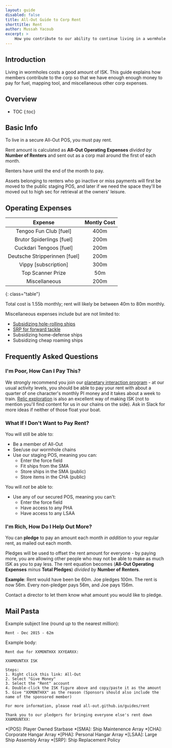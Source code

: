 ```yaml
---
layout: guide
disabled: false
title: All-Out Guide to Corp Rent
shorttitle: Rent
author: Mussah Yacoub
excerpt: >
    How you contribute to our ability to continue living in a wormhole.
---
```

## Introduction

Living in wormholes costs a good amount of ISK.  This guide explains how members contribute to the corp so that we have enough enough money to pay for fuel, mapping tool, and miscellaneous other corp expenses.

## Overview

* TOC
{:toc}

## Basic Info

To live in a secure All-Out POS, you must pay rent.

Rent amount is calculated as **All-Out Operating Expenses** *divided by* **Number of Renters** and sent out as a corp mail around the first of each month.

Renters have until the end of the month to pay.

Assets belonging to renters who go inactive or miss payments will first be moved to the public staging POS, and later if we need the space they'll be moved out to high sec for retrieval at the owners' leisure.

## Operating Expenses

|           Expense            | Montly Cost |
|:----------------------------:|:-----------:|
|    Tengoo Fun Club [fuel]     |     400m    |
|  Brutor Spiderlings [fuel]    |     200m    |
|   Cuckdari Tengoos [fuel]     |     200m    |
| Deutsche Stripperinnen [fuel] |     200m    |
|     Vippy [subscription]      |     300m    |
|      Top Scanner Prize        |      50m    |
|        Miscellaneous          |     200m    |
{: class="table"}

Total cost is 1.55b monthly; rent will likely be between 40m to 80m monthly.

Miscellaneous expenses include but are not limited to:

- [Subsidizing hole-rolling ships](http://all-out.github.io/guides/rolling/)
- [SRP for forward tackle](http://all-out.github.io/guides/prizes/)
- Subsidizing home-defense ships
- Subsidizing cheap roaming ships

## Frequently Asked Questions

### I'm Poor, How Can I Pay This?

We strongly recommend you join our [planetary interaction program](http://all-out.github.io/guides/planetary-interaction/) - at our usual activity levels, you should be able to pay your rent with about a quarter of one character's monthly PI money and it takes about a week to train. [Relic exploration](http://all-out.github.io/guides/exploration-relic-data/) is also an excellent way of making ISK (not to mention you'll find content for us in our chains on the side).  Ask in Slack for more ideas if neither of those float your boat.

### What If I Don't Want to Pay Rent?

You will still be able to:

- Be a member of All-Out
- See/use our wormhole chains
- Use our staging POS, meaning you can:
    - Enter the force field
    - Fit ships from the SMA
    - Store ships in the SMA (public)
    - Store items in the CHA (public)

You will *not* be able to:

- Use any of our secured POS, meaning you can't:
    - Enter the force field
    - Have access to any PHA
    - Have access to any LSAA

### I'm Rich, How Do I Help Out More?

You can **pledge** to pay an amount each month *in addition* to your regular rent, as mailed out each month.

Pledges will be used to offset the rent amount for everyone - by paying more, you are allowing other people who may not be able to make as much ISK as you to pay less.  The rent equation becomes (**All-Out Operating Expenses** *minus* **Total Pledges**) *divided by* **Number of Renters**.

**Example**: Rent would have been be 60m.  Joe pledges 100m.  The rent is now 56m.  Every non-pledger pays 56m, and Joe pays 156m.

Contact a director to let them know what amount you would like to pledge.

## Mail Pasta

Example subject line (round *up* to the nearest million):

~~~
Rent - Dec 2015 - 62m
~~~

Example body:

~~~
Rent due for XXMONTHXX XXYEARXX:

XXAMOUNTXX ISK

Steps:
1. Right click this link: All-Out
2. Select "Give Money"
3. Select the "Rent" account
4. Double-click the ISK figure above and copy/paste it as the amount
5. Give "XXMONTHXX" as the reason (Sponsors should also include the name of the sponsored member)

For more information, please read all-out.github.io/guides/rent

Thank you to our pledgers for bringing everyone else's rent down XXAMOUNTXX:
~~~


*[POS]: Player Owned Starbase
*[SMA]: Ship Maintenence Array
*[CHA]: Corporate Hangar Array
*[PHA]: Personal Hangar Array
*[LSAA]: Large Ship Assembly Array
*[SRP]: Ship Replacement Policy
